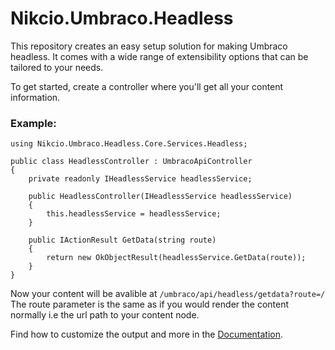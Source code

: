 # Nikcio.Umbraco.Headless

This repository creates an easy setup solution for making Umbraco headless. It comes with a wide range of extensibility options that can be tailored to your needs.

To get started, create a controller where you'll get all your content information.

### Example:

```CSharp
using Nikcio.Umbraco.Headless.Core.Services.Headless;

public class HeadlessController : UmbracoApiController
{
    private readonly IHeadlessService headlessService;

    public HeadlessController(IHeadlessService headlessService)
    {
        this.headlessService = headlessService;
    }

    public IActionResult GetData(string route)
    {
        return new OkObjectResult(headlessService.GetData(route));
    }
}
```
Now your content will be avalible at `/umbraco/api/headless/getdata?route=/`
The route parameter is the same as if you would render the content normally i.e the url path to your content node.

Find how to customize the output and more in the [Documentation](https://github.com/Nikcio-Packages/Nikcio.Umbraco.Headless/wiki).
